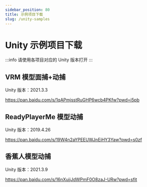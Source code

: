```yaml
---
sidebar_position: 80
title: 示例项目下载
slug: /unity-samples
---	
```


# Unity 示例项目下载

:::info
请使用各项目对应的 Unity 版本打开
:::

## VRM 模型面捕+动捕

Unity 版本：2021.3.3

https://pan.baidu.com/s/1qAPmjsstRuGHP6wcb4PKfw?pwd=i5pb 

## ReadyPlayerMe 模型动捕

Unity 版本：2019.4.26

https://pan.baidu.com/s/19W4n2aYPEEUWJnEiHY3Yaw?pwd=s0zf

## 香蕉人模型动捕

Unity 版本：2021.3.9

https://pan.baidu.com/s/16nXujjJdWPmF0O8zaJ-URw?pwd=sfit

